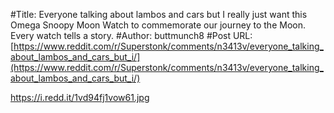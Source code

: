 #Title: Everyone talking about lambos and cars but I really just want this Omega Snoopy Moon Watch to commemorate our journey to the Moon. Every watch tells a story.
#Author: buttmunch8
#Post URL: [https://www.reddit.com/r/Superstonk/comments/n3413v/everyone_talking_about_lambos_and_cars_but_i/](https://www.reddit.com/r/Superstonk/comments/n3413v/everyone_talking_about_lambos_and_cars_but_i/)


https://i.redd.it/1vd94fj1vow61.jpg